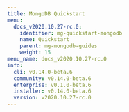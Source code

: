 ```yaml
---
title: MongoDB Quickstart
menu:
  docs_v2020.10.27-rc.0:
    identifier: mg-quickstart-mongodb
    name: Quickstart
    parent: mg-mongodb-guides
    weight: 15
menu_name: docs_v2020.10.27-rc.0
info:
  cli: v0.14.0-beta.6
  community: v0.14.0-beta.6
  enterprise: v0.1.0-beta.6
  installer: v0.14.0-beta.6
  version: v2020.10.27-rc.0
---
```


